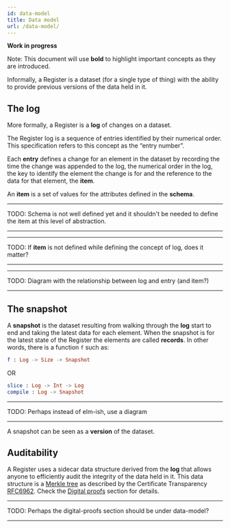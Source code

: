 ```yaml
---
id: data-model
title: Data model
url: /data-model/
---
```


**Work in progress**

Note: This document will use **bold** to highlight important concepts as they
are introduced.

Informally, a Register is a dataset (for a single type of thing) with the
ability to provide previous versions of the data held in it.

## The log

More formally, a Register is a **log** of changes on a dataset.

The Register log is a sequence of entries identified by their numerical order.
This specification refers to this concept as the “entry number”.

Each **entry** defines a change for an element in the dataset by recording the
time the change was appended to the log, the numerical order in the log, the
key to identify the element the change is for and the reference to the data
for that element, the **item**.

An **item** is a set of values for the attributes defined in the **schema**.

***
TODO: Schema is not well defined yet and it shouldn't be needed to define the
item at this level of abstraction.
***

***
TODO: If **item** is not defined while defining the concept of log, does it
matter?
***

***
TODO: Diagram with the relationship between log and entry (and item?)
***

## The snapshot

A **snapshot** is the dataset resulting from walking through the **log** start to
end and taking the latest data for each element.
When the snapshot is for the latest state of the Register the elements are
called **records**. In other words, there is a function `f` such as:

```elm
f : Log -> Size -> Snapshot
```

OR 

```elm
slice : Log -> Int -> Log
compile : Log -> Snapshot
```

***
TODO: Perhaps instead of elm-ish, use a diagram
***

A snapshot can be seen as a **version** of the dataset.

## Auditability

A Register uses a sidecar data structure derived from the **log** that allows
anyone to efficiently audit the integrity of the data held in it. This data
structure is a [Merkle tree](https://en.wikipedia.org/wiki/Merkle_tree) as
described by the Certificate Transparency [RFC6962](bib://rfc6962). Check the
[Digital proofs](/digital-proofs/) section for details.

***
TODO: Perhaps the digital-proofs section should be under data-model?
***
